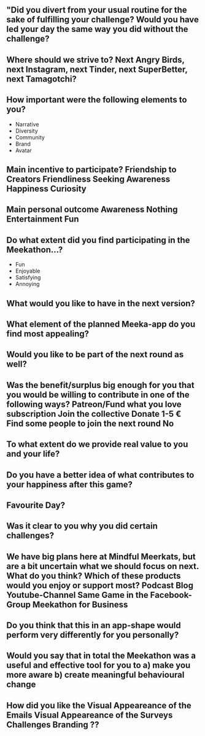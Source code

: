 ## "Did you divert from your usual routine for the sake of fulfilling your challenge? Would you have led your day the same way you did without the challenge?                                        
## Where should we strive to? Next Angry Birds, next Instagram, next Tinder, next SuperBetter, next Tamagotchi? 					
## How important were the following elements to you?	
- Narrative 
- Diversity	
- Community	
- Brand	
- Avatar
## Main incentive to participate?	Friendship to Creators	Friendliness	Seeking Awareness	Happiness	Curiosity
## Main personal outcome	Awareness	Nothing	Entertainment	Fun	
## Do what extent did you find participating in the Meekathon...?	
- Fun	
- Enjoyable	
- Satisfying
- Annoying	
## What would you like to have in the next version?					
## What element of the planned Meeka-app do you find most appealing?					
## Would you like to be part of the next round as well?					
## Was the benefit/surplus big enough for you that you would be willing to contribute in one of the following ways?	Patreon/Fund what you love subscription	Join the collective	Donate 1-5 €	Find some people to join the next round	No
## To what extent do we provide real value to you and your life?					
## Do you have a better idea of what contributes to your happiness after this game?					
## Favourite Day?					
## Was it clear to you why you did certain challenges?					
## We have big plans here at Mindful Meerkats, but are a bit uncertain what we should focus on next. What do you think? Which of these products would you enjoy or support most?	Podcast	Blog	Youtube-Channel	Same Game in the Facebook-Group	Meekathon for Business
## Do you think that this in an app-shape would perform very differently for you personally?					
## Would you say that in total the Meekathon was a useful and effective tool for you to	a) make you more aware 	b) create meaningful behavioural change			
## How did you like the 	Visual Appeareance of the Emails	Visual Appeareance of the Surveys	Challenges	Branding	??
